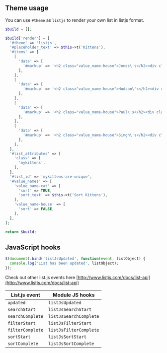 Theme usage
-----------
You can use `#theme` as `listjs` to render your own list in listjs format.

```php
$build = [];

$build['render'] = [
  '#theme' => 'listjs',
  '#placeholder_text' => $this->t('Kittens'),
  '#items' => [
    [
      'data' => [
        '#markup' => '<h2 class="value_name-house">Jones\'s</h2><div class="value_name-cat">Kitty</div>',
      ],
    ],
    [
      'data' => [
        '#markup' => '<h2 class="value_name-house">Hudson\'s</h2><div class="value_name-cat">Binky</div>',
      ],
    ],
    [
      'data' => [
        '#markup' => '<h2 class="value_name-house">Paul\'s</h2><div class="value_name-cat">Chinky</div>',
      ],
    ],
    [
      'data' => [
        '#markup' => '<h2 class="value_name-house">Singh\'s</h2><div class="value_name-cat">Tabby</div>',
      ],
    ],
  ],
  '#list_attributes' => [
    'class' => [
      'mykittens',
    ],
  ],
  '#list_id' => 'mykittens-are-unique',
  '#value_names' => [
    'value_name-cat' => [
      'sort' => TRUE,
      'sort_text' => $this->t('Sort Kittens'),
    ],
    'value_name-house' => [
      'sort' => FALSE,
    ],
  ],
];

return $build;
```

JavaScript hooks
----------------

```js
$(document).bind('listJsUpdated', function(event, listObject) {
  console.log('List has been updated', listObject);
});
```

Check out other list.js events here
[http://www.listjs.com/docs/list-api](http://www.listjs.com/docs/list-api)

List.js event     | Module JS hooks
------------------|----------------
`updated`         | `listJsUpdated`
`searchStart`     | `listJsSearchStart`
`searchComplete`  | `listJsSearchComplete`
`filterStart`     | `listJsFilterStart`
`filterComplete`  | `listJsFilterComplete`
`sortStart`       | `listJsSortStart`
`sortComplete`    | `listJsSortComplete`

